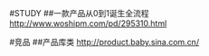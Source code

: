 #STUDY
##一款产品从0到1诞生全流程
http://www.woshipm.com/pd/295310.html

#竞品
##产品库类
http://product.baby.sina.com.cn/

